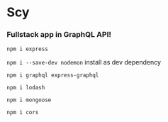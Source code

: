 # Scy
### Fullstack app in GraphQL API!


`npm i express`

`npm i --save-dev nodemon` install as dev dependency

`npm i graphql express-graphql`

`npm i lodash`

`npm i mongoose`

`npm i cors`